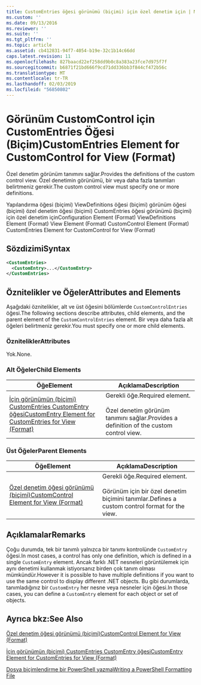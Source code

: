 ```yaml
---
title: CustomEntries öğesi görünümü (biçimi) için özel denetim için | Microsoft Docs
ms.custom: ''
ms.date: 09/13/2016
ms.reviewer: ''
ms.suite: ''
ms.tgt_pltfrm: ''
ms.topic: article
ms.assetid: cb412831-94f7-4054-b19e-32c1b14c66dd
caps.latest.revision: 11
ms.openlocfilehash: 827baacd22ef258dd9b0c8a383a23fce7d975f7f
ms.sourcegitcommit: b6871f21bd666f9cd71dd336bb3f844cf472b56c
ms.translationtype: MT
ms.contentlocale: tr-TR
ms.lasthandoff: 02/03/2019
ms.locfileid: "56850802"
---
```

# <a name="customentries-element-for-customcontrol-for-view-format"></a><span data-ttu-id="683a3-102">Görünüm CustomControl için CustomEntries Öğesi (Biçim)</span><span class="sxs-lookup"><span data-stu-id="683a3-102">CustomEntries Element for CustomControl for View (Format)</span></span>

<span data-ttu-id="683a3-103">Özel denetim görünüm tanımını sağlar.</span><span class="sxs-lookup"><span data-stu-id="683a3-103">Provides the definitions of the custom control view.</span></span> <span data-ttu-id="683a3-104">Özel denetimin görünümü, bir veya daha fazla tanımları belirtmeniz gerekir.</span><span class="sxs-lookup"><span data-stu-id="683a3-104">The custom control view must specify one or more definitions.</span></span>

<span data-ttu-id="683a3-105">Yapılandırma öğesi (biçimi) ViewDefinitions öğesi (biçimi) görünüm öğesi (biçimi) özel denetim öğesi (biçimi) CustomEntries öğesi görünümü (biçimi) için özel denetim için</span><span class="sxs-lookup"><span data-stu-id="683a3-105">Configuration Element (Format) ViewDefinitions Element (Format) View Element (Format) CustomControl Element (Format) CustomEntries Element for CustomControl for View (Format)</span></span>

## <a name="syntax"></a><span data-ttu-id="683a3-106">Sözdizimi</span><span class="sxs-lookup"><span data-stu-id="683a3-106">Syntax</span></span>

```xml
<CustomEntries>
  <CustomEntry>...</CustomEntry>
</CustomEntries>
```

## <a name="attributes-and-elements"></a><span data-ttu-id="683a3-107">Öznitelikler ve Öğeler</span><span class="sxs-lookup"><span data-stu-id="683a3-107">Attributes and Elements</span></span>

<span data-ttu-id="683a3-108">Aşağıdaki öznitelikler, alt ve üst öğesini bölümlerde `CustomControlEntries` öğesi.</span><span class="sxs-lookup"><span data-stu-id="683a3-108">The following sections describe attributes, child elements, and the parent element of the `CustomControlEntries` element.</span></span> <span data-ttu-id="683a3-109">Bir veya daha fazla alt öğeleri belirtmeniz gerekir.</span><span class="sxs-lookup"><span data-stu-id="683a3-109">You must specify one or more child elements.</span></span>

### <a name="attributes"></a><span data-ttu-id="683a3-110">Öznitelikler</span><span class="sxs-lookup"><span data-stu-id="683a3-110">Attributes</span></span>

<span data-ttu-id="683a3-111">Yok.</span><span class="sxs-lookup"><span data-stu-id="683a3-111">None.</span></span>

### <a name="child-elements"></a><span data-ttu-id="683a3-112">Alt Öğeler</span><span class="sxs-lookup"><span data-stu-id="683a3-112">Child Elements</span></span>

|<span data-ttu-id="683a3-113">Öğe</span><span class="sxs-lookup"><span data-stu-id="683a3-113">Element</span></span>|<span data-ttu-id="683a3-114">Açıklama</span><span class="sxs-lookup"><span data-stu-id="683a3-114">Description</span></span>|
|-------------|-----------------|
|[<span data-ttu-id="683a3-115">İçin görünümün (biçimi) CustomEntries CustomEntry öğesi</span><span class="sxs-lookup"><span data-stu-id="683a3-115">CustomEntry Element for CustomEntries for View (Format)</span></span>](./customentry-element-for-customentries-for-customcontrol-for-view-format.md)|<span data-ttu-id="683a3-116">Gerekli öğe.</span><span class="sxs-lookup"><span data-stu-id="683a3-116">Required element.</span></span><br /><br /> <span data-ttu-id="683a3-117">Özel denetim görünüm tanımını sağlar.</span><span class="sxs-lookup"><span data-stu-id="683a3-117">Provides a definition of the custom control view.</span></span>|

### <a name="parent-elements"></a><span data-ttu-id="683a3-118">Üst Öğeler</span><span class="sxs-lookup"><span data-stu-id="683a3-118">Parent Elements</span></span>

|<span data-ttu-id="683a3-119">Öğe</span><span class="sxs-lookup"><span data-stu-id="683a3-119">Element</span></span>|<span data-ttu-id="683a3-120">Açıklama</span><span class="sxs-lookup"><span data-stu-id="683a3-120">Description</span></span>|
|-------------|-----------------|
|[<span data-ttu-id="683a3-121">Özel denetim öğesi görünümü (biçimi)</span><span class="sxs-lookup"><span data-stu-id="683a3-121">CustomControl Element for View (Format)</span></span>](./customcontrol-element-for-view-format.md)|<span data-ttu-id="683a3-122">Gerekli öğe.</span><span class="sxs-lookup"><span data-stu-id="683a3-122">Required element.</span></span><br /><br /> <span data-ttu-id="683a3-123">Görünüm için bir özel denetim biçimini tanımlar.</span><span class="sxs-lookup"><span data-stu-id="683a3-123">Defines a custom control format for the view.</span></span>|

## <a name="remarks"></a><span data-ttu-id="683a3-124">Açıklamalar</span><span class="sxs-lookup"><span data-stu-id="683a3-124">Remarks</span></span>

<span data-ttu-id="683a3-125">Çoğu durumda, tek bir tanımlı yalnızca bir tanımı kontrolünde `CustomEntry` öğesi.</span><span class="sxs-lookup"><span data-stu-id="683a3-125">In most cases, a control has only one definition, which is defined in a single `CustomEntry` element.</span></span> <span data-ttu-id="683a3-126">Ancak farklı .NET nesneleri görüntülemek için aynı denetimi kullanmak istiyorsanız birden çok tanım olması mümkündür.</span><span class="sxs-lookup"><span data-stu-id="683a3-126">However it is possible to have multiple definitions if you want to use the same control to display different .NET objects.</span></span> <span data-ttu-id="683a3-127">Bu gibi durumlarda, tanımladığınız bir `CustomEntry` her nesne veya nesneler için öğesi.</span><span class="sxs-lookup"><span data-stu-id="683a3-127">In those cases, you can define a `CustomEntry` element for each object or set of objects.</span></span>

## <a name="see-also"></a><span data-ttu-id="683a3-128">Ayrıca bkz:</span><span class="sxs-lookup"><span data-stu-id="683a3-128">See Also</span></span>

[<span data-ttu-id="683a3-129">Özel denetim öğesi görünümü (biçimi)</span><span class="sxs-lookup"><span data-stu-id="683a3-129">CustomControl Element for View (Format)</span></span>](./customcontrol-element-for-view-format.md)

[<span data-ttu-id="683a3-130">İçin görünümün (biçimi) CustomEntries CustomEntry öğesi</span><span class="sxs-lookup"><span data-stu-id="683a3-130">CustomEntry Element for CustomEntries for View (Format)</span></span>](./customentry-element-for-customentries-for-customcontrol-for-view-format.md)

[<span data-ttu-id="683a3-131">Dosya biçimlendirme bir PowerShell yazma</span><span class="sxs-lookup"><span data-stu-id="683a3-131">Writing a PowerShell Formatting File</span></span>](./writing-a-powershell-formatting-file.md)
